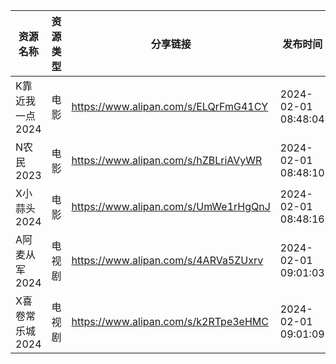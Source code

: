 | 资源名称       | 资源类型 | 分享链接                                 | 发布时间                |
| ---------- | ---- | ------------------------------------ | ------------------- |
| K靠近我一点2024 | 电影   | https://www.alipan.com/s/ELQrFmG41CY | 2024-02-01 08:48:04 |
| N农民2023    | 电影   | https://www.alipan.com/s/hZBLriAVyWR | 2024-02-01 08:48:10 |
| X小蒜头2024   | 电影   | https://www.alipan.com/s/UmWe1rHgQnJ | 2024-02-01 08:48:16 |
| A阿麦从军2024  | 电视剧  | https://www.alipan.com/s/4ARVa5ZUxrv | 2024-02-01 09:01:03 |
| X喜卷常乐城2024 | 电视剧  | https://www.alipan.com/s/k2RTpe3eHMC | 2024-02-01 09:01:09 |

